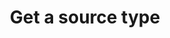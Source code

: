 ---
content-type: "api-endpoint"
endpoint: "source-types"
key: "get-a-source-type"
version: "4"
order: 1


title: "Get a source type"
method: "get"
short-url: |
  /v{{ object.version }}{{ object.endpoint-url }}/{type}
full-url: |
  {{ api.base-url }}{{ endpoint.short-url | flatify }}
short: "{{ api.core-objects.source-types.get.short }}"
description: "{{ api.core-objects.source-types.get.description | flatify }}"


arguments:
  - name: "type"
    required: true
    type: "string"
    description: "{{ connect.common.attributes.type-argument }}"


returns: "A [Report Card object]({{ api.data-structures.report-cards.section }}) corresponding to `type`."

examples:
  - type: "request"
    language: "curl"
    code: |
      curl -X {{ endpoint.method | upcase }} {{ endpoint.full-url | flatify | strip_newlines }}
           -H "Authorization: Bearer <ACCESS_TOKEN>" 
           -H "Content-Type: application/json"

  - type: "response"
    language: "json"
    code: |
      {  
         "type":"platform.hubspot",
         "current_step":1,
         "current_step_hints":{  
            "api":{  
               "method":"POST",
               "url":"/v4/sources"
            },
            "js":{  
               "function":"addSource",
               "options":{  
                  "type":"platform.hubspot"
               }
            }
         },
         "steps":[  
            {  
               "type":"form",
               "properties":[  
                  {  
                     "name":"image_version",
                     "is_required":true,
                     "provided":false,
                     "is_credential":false,
                     "system_provided":true,
                     "json_schema":null
                  },
                  {  
                     "name":"frequency_in_minutes",
                     "is_required":true,
                     "provided":false,
                     "is_credential":false,
                     "system_provided":false,
                     "json_schema":{  
                        "type":"string",
                        "pattern":"^\\d+$"
                     }
                  },
                  {  
                     "name":"start_date",
                     "is_required":true,
                     "provided":false,
                     "is_credential":false,
                     "system_provided":false,
                     "json_schema":{  
                        "type":"string",
                        "pattern":"^\\d{4}-\\d{2}-\\d{2}T00:00:00Z$"
                     }
                  }
               ]
            },
            {  
               "type":"oauth",
               "properties":[  
                  {  
                     "name":"client_id",
                     "is_required":true,
                     "provided":false,
                     "is_credential":true,
                     "system_provided":true,
                     "json_schema":{  
                        "type":"string"
                     }
                  },
                  {  
                     "name":"client_secret",
                     "is_required":true,
                     "provided":false,
                     "is_credential":true,
                     "system_provided":true,
                     "json_schema":{  
                        "type":"string"
                     }
                  },
                  {  
                     "name":"redirect_uri",
                     "is_required":true,
                     "provided":false,
                     "is_credential":true,
                     "system_provided":true,
                     "json_schema":{  
                        "type":"string",
                        "format":"uri"
                     }
                  },
                  {  
                     "name":"refresh_token",
                     "is_required":true,
                     "provided":false,
                     "is_credential":true,
                     "system_provided":true,
                     "json_schema":{  
                        "type":"string"
                     }
                  }
               ]
            },
            {  
               "type":"discover_schema",
               "properties":[  ]
            },
            {  
               "type":"field_selection",
               "properties":[  ]
            },
            {  
               "type":"fully_configured",
               "properties":[  ]
            }
         ]
      }

---